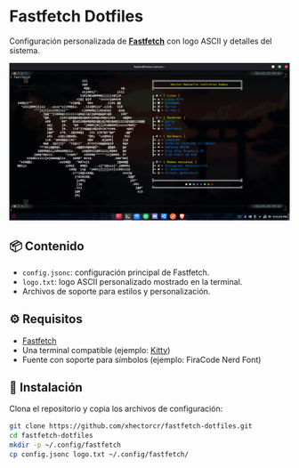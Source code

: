 # Fastfetch Dotfiles

Configuración personalizada de **[Fastfetch](https://github.com/fastfetch-cli/fastfetch)** con logo ASCII y detalles del sistema.

![Preview](https://github.com/xhectorcr/fastfetch-dotfiles/blob/1a7bc60908a2f6f2ec45b74e50a965c8938c9fa8/Image/fastfetch-kittyterminal.png)

## 📦 Contenido
- `config.jsonc`: configuración principal de Fastfetch.
- `logo.txt`: logo ASCII personalizado mostrado en la terminal.
- Archivos de soporte para estilos y personalización.

## ⚙️ Requisitos
- [Fastfetch](https://github.com/fastfetch-cli/fastfetch)
- Una terminal compatible (ejemplo: [Kitty](https://sw.kovidgoyal.net/kitty/))
- Fuente con soporte para símbolos (ejemplo: FiraCode Nerd Font)

## 🚀 Instalación
Clona el repositorio y copia los archivos de configuración:

```bash
git clone https://github.com/xhectorcr/fastfetch-dotfiles.git
cd fastfetch-dotfiles
mkdir -p ~/.config/fastfetch
cp config.jsonc logo.txt ~/.config/fastfetch/
